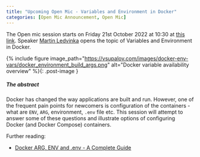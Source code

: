 ```yaml
---
title: "Upcoming Open Mic - Variables and Environment in Docker"
categories: [Open Mic Announcement, Open Mic]
---
```


<!-- Naming convention: post MUST be named beginning with YEAR-MM-DD-title.MARKDOWN. Create a COPY of this file in _posts and rename it according to the convention. The title in human readable form is put in the quotes to the title parameter in front matter  

Content: Fill in when and where the next open mic session will take place. Remember, first paragraph is also an excerpt, so keep it short and informative. You can set up excerpt differently in the front matter, using excerpt keyword.

Then include the profile picture of presenter. For pictures, place them somewhere in assets/images/... and use following code: -->

The Open mic session starts on Friday 21st October 2022 at 10:30 at [this link](https://meet.jit.si/2022-10-21-open-mic). Speaker [Martin Ledvinka](https://kbss.felk.cvut.cz/web/team#martin-ledvinka) opens the topic of Variables and Environment in Docker.

{% include figure image_path="https://vsupalov.com/images/docker-env-vars/docker_environment_build_args.png" alt="Docker variable availability overview" %}{: .post-image }

<!-- Here attach the link to the place where session takes place. -->

##### The abstract

Docker has changed the way applications are built and run. However, one of the frequent pain points for newcomers is configuration of the containers - what are `ENV`, `ARG`, environment, `.env` file etc. This session will attempt to answer some of these questions and illustrate options of configuring Docker (and Docker Compose) containers.

Further reading:
* [Docker ARG, ENV and .env - A Complete Guide](https://vsupalov.com/docker-arg-env-variable-guide/)

